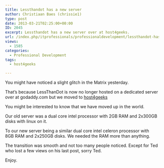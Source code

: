 ```yaml
---
title: Lessthandot has a new server
author: Christiaan Baes (chrissie1)
type: post
date: 2013-03-21T02:25:00+00:00
ID: 2045
excerpt: Lessthandot has a new server over at host4geeks.
url: /index.php/itprofessionals/professionaldevelopment/lessthandot-has-a-new-server/
views:
  - 1585
categories:
  - Professional Development
tags:
  - host4geeks

---
```

You might have noticed a slight glitch in the Matrix yesterday.

That&#8217;s because LessThanDot is now no longer hosted on a dedicated server over at godaddy.com but we moved to [host4geeks][1]

You might be interested to know that we have moved up in the world.

Our old server was a dual core intel processor with 2GB RAM and 2x300GB disks with linux on it.

To our new server being a similar dual core intel celeron processor with 8GB RAM and 2x250GB disks. We needed the RAM more than anything. 

The transition was smooth and not too many people noticed. Except for Ted who lost a few views on his last post, sorry Ted. 

Enjoy.

 [1]: http://host4geeks.com